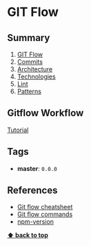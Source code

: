 # GIT Flow

## Summary

1. [GIT Flow](./01-git-flow.md)
2. [Commits](./02-commits.md)
3. [Architecture](./03-architecture.md)
4. [Technologies](./04-technologies.md)
5. [Lint](./05-lint.md)
6. [Patterns](./06-patterns.md)

## Gitflow Workflow

[Tutorial](https://www.atlassian.com/git/tutorials/comparing-workflows/gitflow-workflow)

## Tags

- **master**: `0.0.0`

## References

- [Git flow cheatsheet](http://danielkummer.github.io/git-flow-cheatsheet/)
- [Git flow commands](https://gist.github.com/JamesMGreene/cdd0ac49f90c987e45ac)
- [npm-version](https://docs.npmjs.com/cli/version)

**[⬆ back to top](#summary)**
